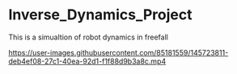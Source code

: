 # Inverse_Dynamics_Project

This is a simualtion of robot dynamics in freefall


https://user-images.githubusercontent.com/85181559/145723811-deb4ef08-27c1-40ea-92d1-f1f88d9b3a8c.mp4

